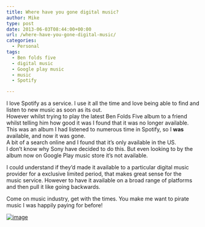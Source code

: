 ```yaml
---
title: Where have you gone digital music?
author: Mike
type: post
date: 2013-06-03T08:44:00+00:00
url: /where-have-you-gone-digital-music/
categories:
  - Personal
tags:
  - Ben folds five
  - digital music
  - Google play music
  - music
  - Spotify

---
```

I love Spotify as a service. I use it all the time and love being able to find and listen to new music as soon as its out.  
However whilst trying to play the latest Ben Folds Five album to a friend whilst telling him how good it was I found that it was no longer available. This was an album I had listened to numerous time in Spotify, so I **was** available, and now it was gone.  
A bit of a search online and I found that it&#8217;s only available in the US.  
I don&#8217;t know why Sony have decided to do this. But even looking to by the album now on Google Play music store it&#8217;s not available. 

I could understand if they&#8217;d made it available to a particular digital music provider for a exclusive limited period, that makes great sense for the  music service. However to have it available on a broad range of platforms and then pull it like going backwards. 

Come on music industry, get with the times. You make me want to pirate music I was happily paying for before!

[<img title="220px-Thesoundofthelifeofthemind.jpg" class="alignnone size-full" alt="image" src="/wp-content/uploads/2013/06/wpid-220px-Thesoundofthelifeofthemind.jpg" />][1]

 [1]: /wp-content/uploads/2013/06/wpid-220px-Thesoundofthelifeofthemind.jpg